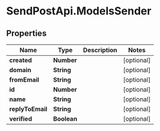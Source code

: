 # SendPostApi.ModelsSender

## Properties

Name | Type | Description | Notes
------------ | ------------- | ------------- | -------------
**created** | **Number** |  | [optional] 
**domain** | **String** |  | [optional] 
**fromEmail** | **String** |  | [optional] 
**id** | **Number** |  | [optional] 
**name** | **String** |  | [optional] 
**replyToEmail** | **String** |  | [optional] 
**verified** | **Boolean** |  | [optional] 


